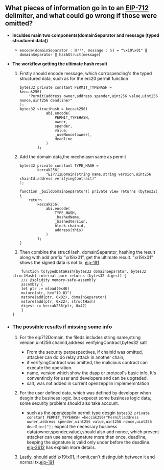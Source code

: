 ## What pieces of information go in to an [EIP-712](https://eips.ethereum.org/EIPS/eip-712) delimiter, and what could go wrong if those were omitted?

- **Inculdes main two components(domainSeparator and message (typed structured data))**

  - `encode(domainSeparator : 𝔹²⁵⁶, message : 𝕊) = "\x19\x01" ‖ domainSeparator ‖ hashStruct(message)`

- **The workflow getting the ultimate hash result**

  1.  Firstly should encode message, which corrospending's the typed structured data, such as for the erc20 permit function

      ```
      bytes32 private constant PERMIT_TYPEHASH =
      keccak256(
          "Permit(address owner,address spender,uint256 value,uint256 nonce,uint256 deadline)"
      );
      bytes32 structHash = keccak256(
                  abi.encode(
                      PERMIT_TYPEHASH,
                      owner,
                      spender,
                      value,
                      _useNonce(owner),
                      deadline
                  )
              );

      ```

  2.  Add the domain data,the mechniasm same as permit

      ```
      bytes32 private constant TYPE_HASH =
              keccak256(
                  "EIP712Domain(string name,string version,uint256 chainId,address verifyingContract)"
      );

      function _buildDomainSeparator() private view returns (bytes32) {
          return
              keccak256(
                  abi.encode(
                      TYPE_HASH,
                      _hashedName,
                      _hashedVersion,
                      block.chainid,
                      address(this)
                  )
              );
      }
      ```

  3.  Then combine the structHash, domainSeparator, hashing the result along with add prefix "\x19\x01", get the ultimate result. "\x19\x01" shows the signed data is not tx, [eip-191](https://eips.ethereum.org/EIPS/eip-191)

  ```
      function toTypedDataHash(bytes32 domainSeparator, bytes32 structHash) internal pure returns (bytes32 digest) {
      /// @solidity memory-safe-assembly
      assembly {
      let ptr := mload(0x40)
      mstore(ptr, hex"19_01")
      mstore(add(ptr, 0x02), domainSeparator)
      mstore(add(ptr, 0x22), structHash)
      digest := keccak256(ptr, 0x42)
      }
  }
  ```

- ### The possible results if missing some info

  1.  For the eip712Domain, the fileds includes string name,string version,uint256 chainId,address verifyingContract,bytes32 salt

      - From the security perpespectives, if chainId was omitted, attacker can do do relay attack in another chain,
      - if verifyingContract was omitted, the malicious contract can execute the operation.
      - name, version which show the dapp or protocol's basic info, It's conventincly for user and developers and can be upgraded.
      - salt, was not added in current openzepplin implememntation

  2.  For the user defined data, which was defined by developer when desgin the business logic. but expecet some business logic data, some security problem should also take account.

      - such as the openzepplin permit type desgin `bytes32 private constant PERMIT_TYPEHASH =keccak256("Permit(address owner,address spender,uint256 value,uint256 nonce,uint256 deadline)");` expect the necessary business data(owner,spender,value),should also add nonce, which prevent attacker can use same signature more than once, deadline, keeping the signature is valid only under before the deadline. [eip-2612](https://eips.ethereum.org/EIPS/eip-2612) has explain more details.

  3.  Lastly, should add \x19\x01, if omit,can't distinguish between it and normal tx.[eip-191](https://eips.ethereum.org/EIPS/eip-191)
